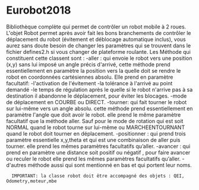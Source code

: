 # Eurobot2018
Bibliothèque complète qui permet de contrôler un robot mobile à 2 roues.
			L'objet Robot permet après avoir fait les bons branchements de contrôler le déplacement du robot
			(évitement et déblocage automatique inclus), vous aurez sans doute besoin de changer les paramètres
  		qui se trouvent dans le fichier defines2.h si vous changer de plateforme roulante.
			Les Méthode qui constituent cette classent sont :
			-aller : qui envoie le robot vers une position (x,y) sans lui imposé un angle précis d'arrivé,
							 cette méthode prend essentiellement en paramètre la position vers la quelle doit se
							 rendre le robot en coordonnées cartésiennes absolu.
							 Elle prend en paramètre facultatif:
										 -l'activation de l'évitement
										 -la tolérance à l'arrivé au point demandé
										 -le temps de régulation après le quelle si le robot n'arrive pas à sa destination
											il abandonne le déplacement, pour éviter les blocages.
										 -mode de déplacement en COURBE ou DIRECT.
			-tourner: qui fait tourner le robot sur lui-même vers un angle absolu.
								cette méthode prend essentiellement en paramètre l'angle que doit avoir le robot.
								elle prend le même paramètre facultatif que la méthode aller. Sauf pour le mode de rotation
								qui est soit NORMAL quand le robot tourne sur lui-même ou MARCHEENTOURNANT quand le robot doit
								tourner en déplacement.
			-positionner : qui prend trois paramètre essentielle x,y,theta et qui est une combinaison de aller puis tourner.
										 elle prend les mêmes paramètres facultatifs qu’aller.
			-avancer : qui prend en paramètre une distance soit positif ou négatif , pour faire avancer ou reculer le robot
								 elle prend les mêmes paramètres facultatifs qu’aller.
			-d'autres méthode aussi qui sont mentionné en bas et qui portent leur noms.

      IMPORTANT: la classe robot doit être accompagné des objets : QEI, Odometry,moteur,mbe
